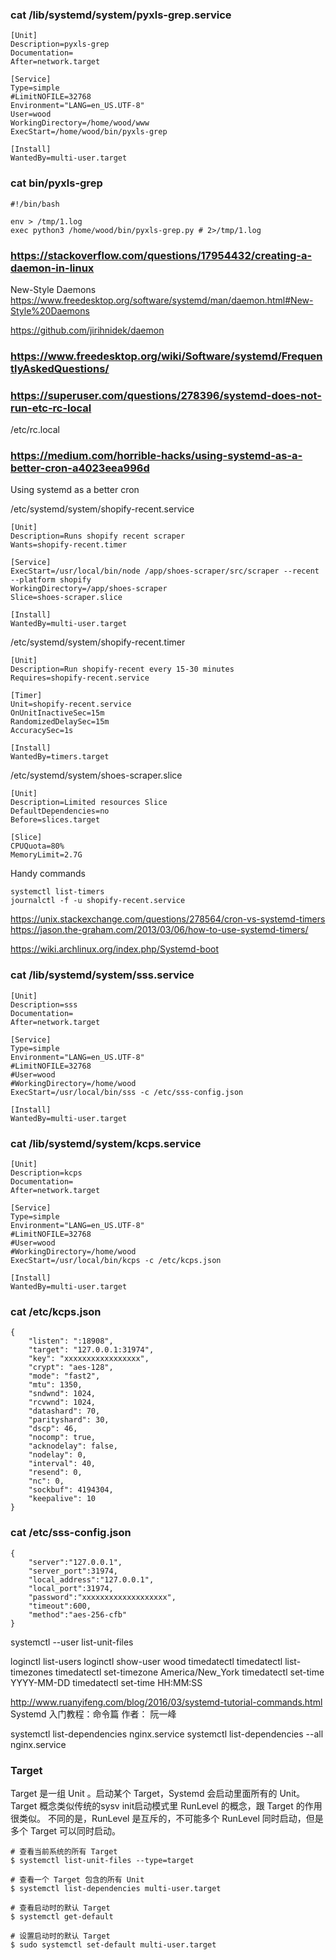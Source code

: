 
### cat /lib/systemd/system/pyxls-grep.service

    [Unit]
    Description=pyxls-grep
    Documentation=
    After=network.target

    [Service]
    Type=simple
    #LimitNOFILE=32768
    Environment="LANG=en_US.UTF-8"
    User=wood
    WorkingDirectory=/home/wood/www
    ExecStart=/home/wood/bin/pyxls-grep

    [Install]
    WantedBy=multi-user.target

### cat bin/pyxls-grep

    #!/bin/bash

    env > /tmp/1.log
    exec python3 /home/wood/bin/pyxls-grep.py # 2>/tmp/1.log

### https://stackoverflow.com/questions/17954432/creating-a-daemon-in-linux

New-Style Daemons
https://www.freedesktop.org/software/systemd/man/daemon.html#New-Style%20Daemons

https://github.com/jirihnidek/daemon

### https://www.freedesktop.org/wiki/Software/systemd/FrequentlyAskedQuestions/

### https://superuser.com/questions/278396/systemd-does-not-run-etc-rc-local

/etc/rc.local

### https://medium.com/horrible-hacks/using-systemd-as-a-better-cron-a4023eea996d

Using systemd as a better cron

/etc/systemd/system/shopify-recent.service

    [Unit]
    Description=Runs shopify recent scraper
    Wants=shopify-recent.timer

    [Service]
    ExecStart=/usr/local/bin/node /app/shoes-scraper/src/scraper --recent --platform shopify
    WorkingDirectory=/app/shoes-scraper
    Slice=shoes-scraper.slice

    [Install]
    WantedBy=multi-user.target

/etc/systemd/system/shopify-recent.timer

    [Unit]
    Description=Run shopify-recent every 15-30 minutes
    Requires=shopify-recent.service

    [Timer]
    Unit=shopify-recent.service
    OnUnitInactiveSec=15m
    RandomizedDelaySec=15m
    AccuracySec=1s

    [Install]
    WantedBy=timers.target

/etc/systemd/system/shoes-scraper.slice

    [Unit]
    Description=Limited resources Slice
    DefaultDependencies=no
    Before=slices.target

    [Slice]
    CPUQuota=80%
    MemoryLimit=2.7G

Handy commands

    systemctl list-timers  
    journalctl -f -u shopify-recent.service

https://unix.stackexchange.com/questions/278564/cron-vs-systemd-timers
https://jason.the-graham.com/2013/03/06/how-to-use-systemd-timers/


https://wiki.archlinux.org/index.php/Systemd-boot


### cat /lib/systemd/system/sss.service

    [Unit]
    Description=sss
    Documentation=
    After=network.target

    [Service]
    Type=simple
    Environment="LANG=en_US.UTF-8"
    #LimitNOFILE=32768
    #User=wood
    #WorkingDirectory=/home/wood
    ExecStart=/usr/local/bin/sss -c /etc/sss-config.json

    [Install]
    WantedBy=multi-user.target


### cat /lib/systemd/system/kcps.service 

    [Unit]
    Description=kcps
    Documentation=
    After=network.target

    [Service]
    Type=simple
    Environment="LANG=en_US.UTF-8"
    #LimitNOFILE=32768
    #User=wood
    #WorkingDirectory=/home/wood
    ExecStart=/usr/local/bin/kcps -c /etc/kcps.json

    [Install]
    WantedBy=multi-user.target

### cat /etc/kcps.json 
    {
        "listen": ":18908",
        "target": "127.0.0.1:31974",
        "key": "xxxxxxxxxxxxxxxxx",
        "crypt": "aes-128",
        "mode": "fast2",
        "mtu": 1350,
        "sndwnd": 1024,
        "rcvwnd": 1024,
        "datashard": 70,
        "parityshard": 30,
        "dscp": 46,
        "nocomp": true,
        "acknodelay": false,
        "nodelay": 0,
        "interval": 40,
        "resend": 0,
        "nc": 0,
        "sockbuf": 4194304,
        "keepalive": 10
    }

### cat /etc/sss-config.json 

    {
        "server":"127.0.0.1",
        "server_port":31974,
        "local_address":"127.0.0.1",
        "local_port":31974,
        "password":"xxxxxxxxxxxxxxxxxxx",
        "timeout":600,
        "method":"aes-256-cfb"
    }

systemctl --user list-unit-files

loginctl list-users
loginctl show-user wood
timedatectl
timedatectl list-timezones
timedatectl set-timezone America/New_York
timedatectl set-time YYYY-MM-DD
timedatectl set-time HH:MM:SS

http://www.ruanyifeng.com/blog/2016/03/systemd-tutorial-commands.html
Systemd 入门教程：命令篇
作者： 阮一峰

systemctl list-dependencies nginx.service
systemctl list-dependencies --all nginx.service

### Target

Target 是一组 Unit 。启动某个 Target，Systemd 会启动里面所有的 Unit。
Target 概念类似传统的sysv init启动模式里 RunLevel 的概念，跟 Target 的作用很类似。
不同的是，RunLevel 是互斥的，不可能多个 RunLevel 同时启动，但是多个 Target 可以同时启动。

    # 查看当前系统的所有 Target
    $ systemctl list-unit-files --type=target

    # 查看一个 Target 包含的所有 Unit
    $ systemctl list-dependencies multi-user.target

    # 查看启动时的默认 Target
    $ systemctl get-default

    # 设置启动时的默认 Target
    $ sudo systemctl set-default multi-user.target

